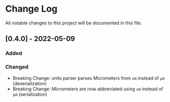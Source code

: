 # Change Log
All notable changes to this project will be documented in this file.
 
## [0.4.0] - 2022-05-09
 
### Added
   
### Changed
- Breaking Change: units parser parses Micrometers from `um` instead of `μm` (deserialization)
- Breaking Change: Micrometers are now abbreviated using `um` instead of `μm` (serialization)
